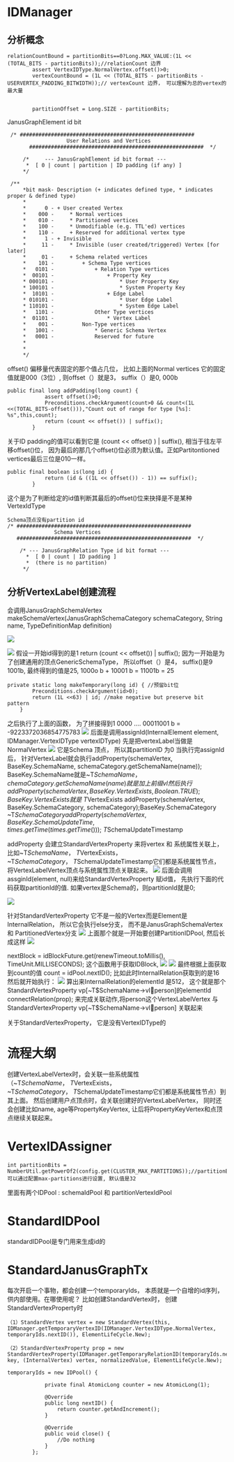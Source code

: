 # IDManager
## 分析概念
```
relationCountBound = partitionBits==0?Long.MAX_VALUE:(1L << (TOTAL_BITS - partitionBits));//relationCount 边界
        assert VertexIDType.NormalVertex.offset()>0;
        vertexCountBound = (1L << (TOTAL_BITS - partitionBits - USERVERTEX_PADDING_BITWIDTH));// vertexCount 边界， 可以理解为总的vertex的最大量


        partitionOffset = Long.SIZE - partitionBits;
```

JanusGraphElement id bit

```
 /* ########################################################
                   User Relations and Vertices
       ########################################################  */

     /*		--- JanusGraphElement id bit format ---
      *  [ 0 | count | partition | ID padding (if any) ]
     */

 /**
     *bit mask- Description (+ indicates defined type, * indicates proper & defined type)
     *
     *      0 - + User created Vertex
     *    000 -     * Normal vertices
     *    010 -     * Partitioned vertices
     *    100 -     * Unmodifiable (e.g. TTL'ed) vertices
     *    110 -     + Reserved for additional vertex type
     *      1 - + Invisible
     *     11 -     * Invisible (user created/triggered) Vertex [for later]
     *     01 -     + Schema related vertices
     *    101 -         + Schema Type vertices
     *   0101 -             + Relation Type vertices
     *  00101 -                 + Property Key
     * 000101 -                     * User Property Key
     * 100101 -                     * System Property Key
     *  10101 -                 + Edge Label
     * 010101 -                     * User Edge Label
     * 110101 -                     * System Edge Label
     *   1101 -             Other Type vertices
     *  01101 -                 * Vertex Label
     *    001 -         Non-Type vertices
     *   1001 -             * Generic Schema Vertex
     *   0001 -             Reserved for future
     *
     *
     */
```
offset() 偏移量代表固定的那个值占几位， 比如上面的Normal vertices 它的固定值就是000（3位）, 则offset（）就是3， suffix（）是0, 000b
```
public final long addPadding(long count) {
            assert offset()>0;
            Preconditions.checkArgument(count>0 && count<(1L <<(TOTAL_BITS-offset())),"Count out of range for type [%s]: %s",this,count);
            return (count << offset()) | suffix();
        }
```
关于ID padding的值可以看到它是 (count << offset() ) | suffix(), 相当于往左平移offset()位， 因为最后的那几个offset()位必须为默认值。正如Partitontioned vertices最后三位是010一样。

```
public final boolean is(long id) {
            return (id & ((1L << offset()) - 1)) == suffix();
        }
```
这个是为了判断给定的id值判断其最后的offset()位来抉择是不是某种VertexIdType

```
Schema顶点没有partition id
/* ########################################################
               Schema Vertices
   ########################################################  */

    /* --- JanusGraphRelation Type id bit format ---
      *  [ 0 | count | ID padding ]
      *  (there is no partition)
     */
```
## 分析VertexLabel创建流程
会调用JanusGraphSchemaVertex makeSchemaVertex(JanusGraphSchemaCategory schemaCategory, String name, TypeDefinitionMap definition)

![](_v_images/_1517039739_28204.png)

![](_v_images/_1517039789_6737.png)
假设一开始id得到的是1
return (count << offset()) | suffix();
因为一开始是为了创建通用的顶点GenericSchemaType， 所以offset（）是4， suffix()是9 1001b, 最终得到的值是25, 1000o b + 10001 b = 11001b = 25
```
private static long makeTemporary(long id) { //预留bit位
        Preconditions.checkArgument(id>0);
        return (1L <<63) | id; //make negative but preserve bit pattern
    }
```
之后执行了上面的函数， 为了拼接得到1 0000 .... 00011001 b =  -9223372036854775783
![](_v_images/_1517040961_14265.png)
后面是调用assignId(InternalElement element, IDManager.VertexIDType vertexIDType) 先是把vertexLabel当做是NormalVertex
![](_v_images/_1517086819_2605.png)
它是Schema 顶点， 所以其partitionID 为0
当执行完assignId后， 针对VertexLabel就会执行addProperty(schemaVertex, BaseKey.SchemaName, schemaCategory.getSchemaName(name));
BaseKey.SchemaName就是~T$SchemaName， chemaCategory.getSchemaName(name)就是加上前缀vl
然后执行addProperty(schemaVertex, BaseKey.VertexExists, Boolean.TRUE); BaseKey.VertexExists就是~T$VertexExists
addProperty(schemaVertex, BaseKey.SchemaCategory, schemaCategory);BaseKey.SchemaCategory ~T$SchemaCategory
addProperty(schemaVertex, BaseKey.SchemaUpdateTime, times.getTime(times.getTime())); ~T$SchemaUpdateTimestamp

addProperty 会建立StandardVertexProperty 来将vertex 和 系统属性关联上， 比如~T$SchemaName，~T$VertexExists， ~T$SchemaCategory， ~T$SchemaUpdateTimestamp它们都是系统属性节点， 将VertexLabelVertex顶点与系统属性顶点关联起来。
![](_v_images/_1517089677_31691.png)
后面会调用assginId(element, null)来给StandardVertexProperty 赋id值， 先执行下面的代码获取partitionId的值. 如果vertex是Schema的，则partitionId就是0;

![](_v_images/_1517090119_28676.png)

针对StandardVertexProperty 它不是一般的Vertex而是Element是InternalRelation， 所以它会执行else分支， 而不是JanusGraphSchemaVertex 和 PartitionedVertex分支
![](_v_images/_1517098107_5393.png)
上面那个就是一开始要创建PartitionIDPool, 然后长成这样
![](_v_images/_1517099527_18928.png)

nextBlock = idBlockFuture.get(renewTimeout.toMillis(), TimeUnit.MILLISECONDS); 这个函数用于获取IDBlock, 
![](_v_images/_1517099933_944.png)
![](_v_images/_1517099997_16391.png)
最终根据上面获取到count的值 count = idPool.nextID(); 比如此时InternalRelation获取到的是16
然后就开始执行：
![](_v_images/_1517100261_13863.png)
算出来InternalRelation的elementId 是512， 这个就是那个StandardVertexProperty  vp[~T$SchemaName->vlperson]的elementId
connectRelation(prop); 来完成关联动作,将person这个VertexLabelVertex 与 StandardVertexProperty vp[~T$SchemaName->vlperson] 关联起来

关于StandardVertexProperty， 它是没有VertexIDType的

# 流程大纲
创建VertexLabelVertex时，会关联一些系统属性（~T$SchemaName，~T$VertexExists， ~T$SchemaCategory， ~T$SchemaUpdateTimestamp它们都是系统属性节点）到其上面。 然后创建用户点顶点时，会关联创建好的VertexLabelVertex， 同时还会创建比如name, age等PropertyKeyVertex, 让后将PropertyKeyVertex和点顶点继续关联起来。
# VertexIDAssigner
```
int partitionBits = NumberUtil.getPowerOf2(config.get(CLUSTER_MAX_PARTITIONS));//partitionBits 可以通过配置max-partitions进行设置, 默认值是32
```
里面有两个IDPool : schemaIdPool 和 partitionVertexIdPool


# StandardIDPool
standardIDPool是专门用来生成id的

# StandardJanusGraphTx

每次开启一个事物，都会创建一个temporaryIds， 本质就是一个自增的id序列， 供内部使用。在哪使用呢？
比如创建StandardVertex时， 创建StandardVertexProperty时
```
（1）StandardVertex vertex = new StandardVertex(this, IDManager.getTemporaryVertexID(IDManager.VertexIDType.NormalVertex, temporaryIds.nextID()), ElementLifeCycle.New);

（2）StandardVertexProperty prop = new StandardVertexProperty(IDManager.getTemporaryRelationID(temporaryIds.nextID()), key, (InternalVertex) vertex, normalizedValue, ElementLifeCycle.New);
```

```
temporaryIds = new IDPool() {

            private final AtomicLong counter = new AtomicLong(1);

            @Override
            public long nextID() {
                return counter.getAndIncrement();
            }

            @Override
            public void close() {
                //Do nothing
            }
        };
```